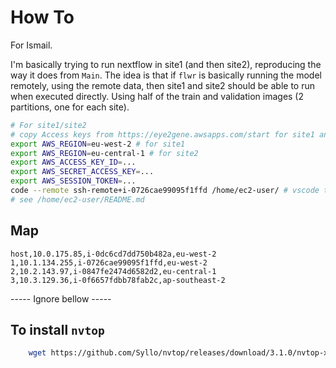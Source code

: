 # How To

For Ismail.

I'm basically trying to run nextflow in site1 (and then site2), reproducing the way it does from `Main`.
The idea is that if `flwr` is basically running the model remotely, using the remote data, then
site1 and site2 should be able to run when executed directly.
Using half of the train and validation images (2 partitions, one for each site).

```bash
# For site1/site2
# copy Access keys from https://eye2gene.awsapps.com/start for site1 and site2 respectively
export AWS_REGION=eu-west-2 # for site1
export AWS_REGION=eu-central-1 # for site2
export AWS_ACCESS_KEY_ID=...
export AWS_SECRET_ACCESS_KEY=...
export AWS_SESSION_TOKEN=...
code --remote ssh-remote+i-0726cae99095f1ffd /home/ec2-user/ # vscode to site1
# see /home/ec2-user/README.md
```

## Map

```csv
host,10.0.175.85,i-0dc6cd7dd750b482a,eu-west-2
1,10.1.134.255,i-0726cae99095f1ffd,eu-west-2
2,10.2.143.97,i-0847fe2474d6582d2,eu-central-1
3,10.3.129.36,i-0f6657fdbb78fab2c,ap-southeast-2
```

----- Ignore bellow -----

## To install `nvtop`

```bash
    wget https://github.com/Syllo/nvtop/releases/download/3.1.0/nvtop-x86_64.AppImage
```
